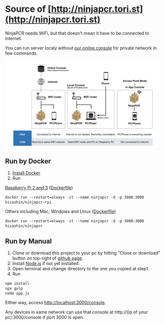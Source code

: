 # Source of [http://ninjapcr.tori.st](http://ninjapcr.tori.st)

NinjaPCR needs WiFi, but that doesn't mean it have to be connected to internet.

You can run server localy without [our online console](http://ninjapcr.tori.st/console/) for private network in few commands.

![image](https://raw.githubusercontent.com/hisashin/NinjaPCR-web/master/production/images/diagram_online_offline.png)

## Run by Docker

1. [Install Docker](https://docs.docker.com/install/#supported-platforms)
2. Run

[Raspberry Pi 2 and 3](https://www.raspberrypi.org/) ([Dockerfile](https://github.com/hisashin/NinjaPCR-web/blob/master/Dockerfile-rpi))
```
docker run --restart=always -it --name ninjapcr -d -p 3000:3000 hisashin/ninjapcr-rpi
```
Others including Mac, Windows and Linux ([Dockerfile](https://github.com/hisashin/NinjaPCR-web/blob/master/Dockerfile))
```
docker run --restart=always -it --name ninjapcr -d -p 3000:3000 hisashin/ninjapcr
```

## Run by Manual

1. Clone or download this project to your pc by hitting "Clone or download" button on top-right of [github page](https://github.com/hisashin/NinjaPCR-web).
2. Install [Node.js](https://nodejs.org/en/download/) if not yet installed.
3. Open terminal and change directory to the one you copied at step1.
4. Run
```
npm install
npx gulp
node app.js
```

Either way, access [http://localhost:3000/console](http://localhost:3000/console). 

Any devices in same network can use that console at http://(ip of your pc):3000/console if port 3000 is open.
